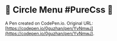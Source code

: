 # 🌟 Circle Menu #PureCss 🌟

A Pen created on CodePen.io. Original URL: [https://codepen.io/0guzhan/pen/YvNmwJ](https://codepen.io/0guzhan/pen/YvNmwJ).

